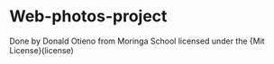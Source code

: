 # Web-photos-project
Done by Donald Otieno from Moringa School
licensed under the {Mit License}(license)
